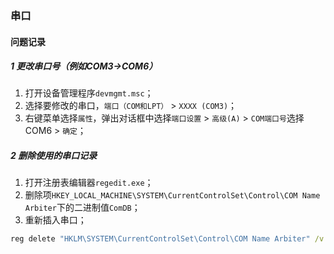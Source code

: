 ### 串口


#### 问题记录

##### 1 更改串口号（例如COM3->COM6）

1. 打开设备管理程序`devmgmt.msc`；
2. 选择要修改的串口，`端口（COM和LPT）` > `XXXX (COM3)`；
3. 右键菜单选择`属性`，弹出对话框中选择`端口设置` > `高级(A)` > `COM端口号`选择COM6 > `确定`；

##### 2 删除使用的串口记录

1. 打开注册表编辑器`regedit.exe`；
2. 删除项`HKEY_LOCAL_MACHINE\SYSTEM\CurrentControlSet\Control\COM Name Arbiter`下的二进制值`ComDB`；
3. 重新插入串口；

```bat
reg delete "HKLM\SYSTEM\CurrentControlSet\Control\COM Name Arbiter" /v ComDB
```

